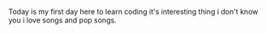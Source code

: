 Today is my first day here to learn coding
it's interesting thing
i don't know you
i love songs and pop songs.

